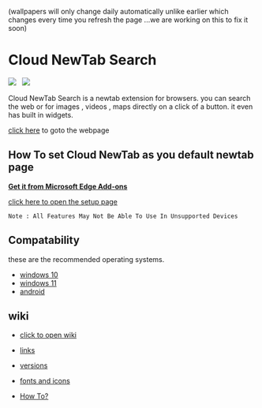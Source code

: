 (wallpapers will only change daily automatically unlike earlier which changes every time you refresh the page ...we are working on this to fix it soon)
# Cloud NewTab Search
<a href="https://github.com/CloudGlitch"><img src="https://badgen.net/badge/Created By/CloudGlitch/blue?icon=github"></a>&nbsp;&nbsp;&nbsp;<a href="https://github.com/CloudGlitch/NewTabSearch/releases"><img src="https://badgen.net/badge/Version/v2/green?icon=github"></a>

Cloud NewTab Search is a newtab extension for browsers. you can search the web or for images , videos , maps directly on a click of a button. it even has built in widgets.

<a href="https://bit.ly/cgnewtab">click here</a> to goto the webpage

## How To set Cloud NewTab as you default newtab page

**<a href="https://microsoftedge.microsoft.com/addons/detail/cloudglitch-newtab-search/oaoknlhpccijmifkioknndcgiegdjebc">Get it from Microsoft Edge Add-ons</a>**

 <a href="https://github.com/CloudGlitch/NewTabSearch/tree/extension">click here to open the setup page</a>

`Note : All Features May Not Be Able To Use In Unsupported Devices`

## Compatability 

these are the recommended operating systems.
- <a href="https://www.microsoft.com/en-in/windows/get-windows-10">windows 10</a>
- <a href="https://www.microsoft.com/en-in/windows/get-windows-11">windows 11</a>
- <a href="https://www.android.com/">android</a>


## wiki
-  <a href="https://github.com/CloudGlitch/NewTabSearch/wiki">click to open wiki</a>
 
-  <a href="https://github.com/CloudGlitch/NewTabSearch/wiki#links">links</a>
 
-  <a href="https://github.com/CloudGlitch/NewTabSearch/wiki#versions">versions</a>
 
-  <a href="https://github.com/CloudGlitch/NewTabSearch/wiki#fonts-and-icons">fonts and icons</a>

-  <a href="https://github.com/CloudGlitch/NewTabSearch/wiki/How-To%3F">How To?</a>
